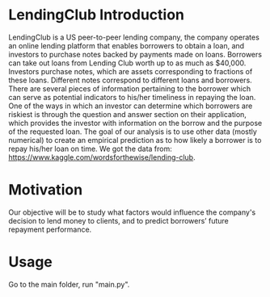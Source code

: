 # LendingClub Introduction
LendingClub is a US peer-to-peer lending company, the company operates an online lending platform that enables borrowers to obtain a loan, and investors to purchase notes backed by payments made on loans. Borrowers can take out loans from Lending Club worth up to as much as $40,000. Investors purchase notes, which are assets corresponding to fractions of these loans. Different notes correspond to different loans and borrowers. There are several pieces of information pertaining to the borrower which can serve as potential indicators to his/her timeliness in repaying the loan. One of the ways in which an investor can determine which borrowers are riskiest is through the question and answer section on their application, which provides the investor with information on the borrow and the purpose of the requested loan. The goal of our analysis is to use other data (mostly numerical) to create an empirical prediction as to how likely a borrower is to repay his/her loan on time.
We got the data from: https://www.kaggle.com/wordsforthewise/lending-club.
# Motivation
Our objective will be to study what factors would influence the company's decision to lend money to clients, and to predict borrowers’ future repayment performance.

# Usage
Go to the main folder, run "main.py".

